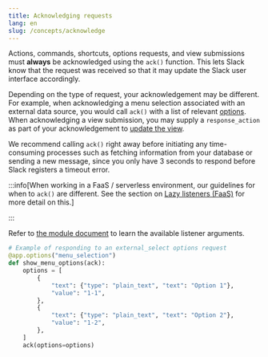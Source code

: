 ```yaml
---
title: Acknowledging requests
lang: en
slug: /concepts/acknowledge
---
```


Actions, commands, shortcuts, options requests, and view submissions must **always** be acknowledged using the `ack()` function. This lets Slack know that the request was received so that it may update the Slack user interface accordingly.

Depending on the type of request, your acknowledgement may be different. For example, when acknowledging a menu selection associated with an external data source, you would call `ack()` with a list of relevant [options](/reference/block-kit/composition-objects/option-object/). When acknowledging a view submission, you may supply a `response_action` as part of your acknowledgement to [update the view](/bolt-python/concepts/view_submissions). 

We recommend calling `ack()` right away before initiating any time-consuming processes such as fetching information from your database or sending a new message, since you only have 3 seconds to respond before Slack registers a timeout error.

:::info[When working in a FaaS / serverless environment, our guidelines for when to `ack()` are different. See the section on [Lazy listeners (FaaS)](/bolt-python/concepts/lazy-listeners) for more detail on this.]

:::

Refer to [the module document](https://docs.slack.dev/bolt-python/api-docs/slack_bolt/kwargs_injection/args.html) to learn the available listener arguments.
```python
# Example of responding to an external_select options request
@app.options("menu_selection")
def show_menu_options(ack):
    options = [
        {
            "text": {"type": "plain_text", "text": "Option 1"},
            "value": "1-1",
        },
        {
            "text": {"type": "plain_text", "text": "Option 2"},
            "value": "1-2",
        },
    ]
    ack(options=options)
```
